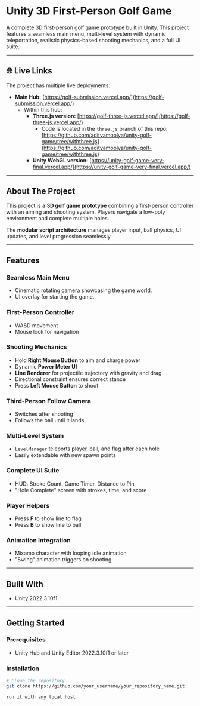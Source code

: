 # Unity 3D First-Person Golf Game

A complete 3D first-person golf game prototype built in Unity. This project features a seamless main menu, multi-level system with dynamic teleportation, realistic physics-based shooting mechanics, and a full UI suite.

---

## 🌐 Live Links

The project has multiple live deployments:

- **Main Hub:** [https://golf-submission.vercel.app/](https://golf-submission.vercel.app/)  
  - Within this hub:
    - **Three.js version:** [https://golf-three-js.vercel.app/](https://golf-three-js.vercel.app/)  
      - Code is located in the `three.js` branch of this repo: [https://github.com/adityamoolya/unity-golf-game/tree/withthree.js](https://github.com/adityamoolya/unity-golf-game/tree/withthree.js)  
    - **Unity WebGL version:** [https://unity-golf-game-very-final.vercel.app/](https://unity-golf-game-very-final.vercel.app/)

---

## About The Project

This project is a **3D golf game prototype** combining a first-person controller with an aiming and shooting system. Players navigate a low-poly environment and complete multiple holes.  

The **modular script architecture** manages player input, ball physics, UI updates, and level progression seamlessly.

---

## Features

### Seamless Main Menu
- Cinematic rotating camera showcasing the game world.
- UI overlay for starting the game.

### First-Person Controller
- WASD movement
- Mouse look for navigation

### Shooting Mechanics
- Hold **Right Mouse Button** to aim and charge power
- Dynamic **Power Meter UI**
- **Line Renderer** for projectile trajectory with gravity and drag
- Directional constraint ensures correct stance
- Press **Left Mouse Button** to shoot

### Third-Person Follow Camera
- Switches after shooting
- Follows the ball until it lands

### Multi-Level System
- `LevelManager` teleports player, ball, and flag after each hole
- Easily extendable with new spawn points

### Complete UI Suite
- HUD: Stroke Count, Game Timer, Distance to Pin
- "Hole Complete" screen with strokes, time, and score

### Player Helpers
- Press **F** to show line to flag
- Press **B** to show line to ball

### Animation Integration
- Mixamo character with looping idle animation
- "Swing" animation triggers on shooting

---

## Built With
- Unity 2022.3.10f1

---

## Getting Started

### Prerequisites
- Unity Hub and Unity Editor 2022.3.10f1 or later

### Installation
```bash
# Clone the repository
git clone https://github.com/your_username/your_repository_name.git

run it with any local host
